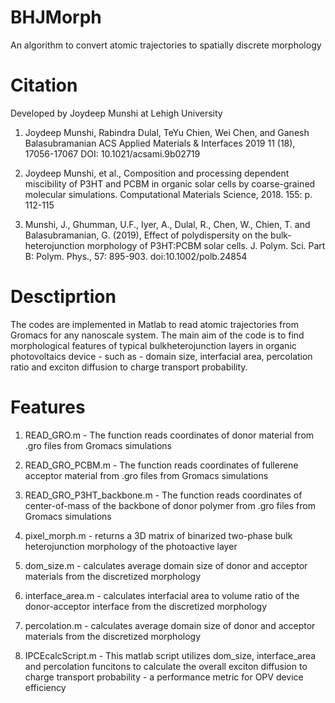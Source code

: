 # BHJMorph
An algorithm to convert atomic trajectories to spatially discrete morphology

# Citation 
Developed by Joydeep Munshi at Lehigh University 

1. Joydeep Munshi, Rabindra Dulal, TeYu Chien, Wei Chen, and Ganesh Balasubramanian
ACS Applied Materials & Interfaces 2019 11 (18), 17056-17067
DOI: 10.1021/acsami.9b02719

2. Joydeep Munshi, et al., Composition and processing dependent miscibility of P3HT and PCBM in organic solar cells by coarse-grained molecular simulations. Computational Materials Science, 2018. 155: p. 112-115

3. Munshi, J., Ghumman, U.F., Iyer, A., Dulal, R., Chen, W., Chien, T. and Balasubramanian, G. (2019), Effect of polydispersity on the bulk‐heterojunction morphology of P3HT:PCBM solar cells. J. Polym. Sci. Part B: Polym. Phys., 57: 895-903. doi:10.1002/polb.24854

# Desctiprtion
The codes are implemented in Matlab to read atomic trajectories from Gromacs for any nanoscale system. The main aim of the code is to find
morphological features of typical bulkheterojunction layers in organic photovoltaics device - such as - domain size, interfacial area, percolation ratio and exciton diffusion to charge transport probability.

# Features
1. READ_GRO.m - The function reads coordinates of donor material from .gro files from Gromacs simulations 

2. READ_GRO_PCBM.m - The function reads coordinates of fullerene acceptor material from .gro files from Gromacs simulations

3. READ_GRO_P3HT_backbone.m - The function reads coordinates of center-of-mass of the backbone of donor polymer from .gro files from Gromacs simulations

4. pixel_morph.m - returns a 3D matrix of binarized two-phase bulk heterojunction morphology of the photoactive layer

5. dom_size.m - calculates average domain size of donor and acceptor materials from the discretized morphology

6. interface_area.m - calculates interfacial area to volume ratio of the donor-acceptor interface from the discretized morphology

7. percolation.m - calculates average domain size of donor and acceptor materials from the discretized morphology

8. IPCEcalcScript.m - This matlab script utilizes dom_size, interface_area and percolation funcitons to calculate the overall exciton diffusion to charge transport probability - a performance metric for OPV device efficiency
